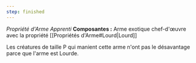 ```yaml
---
step: finished
---
```

_Propriété d'Arme Apprenti_
__Composantes :__ Arme exotique chef-d'œuvre avec la propriété [[Propriétés d'Arme#Lourd|Lourd]]

Les créatures de taille P qui manient cette arme n'ont pas le désavantage parce que l'arme est Lourde.